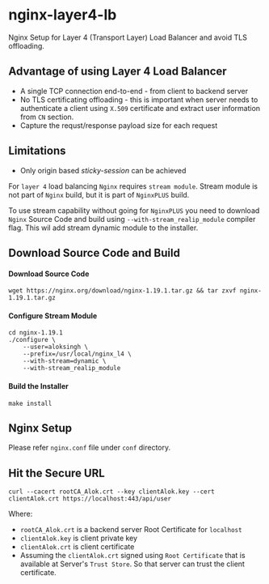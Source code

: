 # nginx-layer4-lb
Nginx Setup for Layer 4 (Transport Layer) Load Balancer and avoid TLS offloading.

## Advantage of using Layer 4 Load Balancer
- A single TCP connection end-to-end - from client to backend server
- No TLS certificating offloading - this is important when server needs to authenticate a client using `X.509` certificate and extract user information from `CN` section.
- Capture the requst/response payload size for each request

## Limitations
- Only origin based _sticky-session_ can be achieved


For `layer 4` load balancing `Nginx` requires `stream module`. Stream module is not part of `Nginx` build, but it is part of `NginxPLUS` build.

To use stream capability without going for `NginxPLUS` you need to download `Nginx` Source Code and build using `--with-stream_realip_module` compiler flag. This wil add stream dynamic module to the installer.

## Download Source Code and Build

#### Download Source Code
    wget https://nginx.org/download/nginx-1.19.1.tar.gz && tar zxvf nginx-1.19.1.tar.gz

#### Configure Stream Module
    cd nginx-1.19.1
    ./configure \
    	--user=aloksingh \
        --prefix=/usr/local/nginx_l4 \
        --with-stream=dynamic \
        --with-stream_realip_module

#### Build the Installer
    make install

## Nginx Setup
Please refer `nginx.conf` file under `conf` directory.

## Hit the Secure URL
    curl --cacert rootCA_Alok.crt --key clientAlok.key --cert clientAlok.crt https://localhost:443/api/user
    
   Where:
   - `rootCA_Alok.crt` is a backend server Root Certificate for `localhost`
   - `clientAlok.key` is client private key
   - `clientAlok.crt` is client certificate
   - Assuming the `clientAlok.crt` signed using `Root Certificate` that is available at Server's `Trust Store`. So that server can trust the client certificate.

